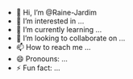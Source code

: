 - 👋 Hi, I’m @Raine-Jardim
- 👀 I’m interested in ...
- 🌱 I’m currently learning ...
- 💞️ I’m looking to collaborate on ...
- 📫 How to reach me ...
- 😄 Pronouns: ...
- ⚡ Fun fact: ...

<!---
Raine-Jardim/Raine-Jardim is a ✨ special ✨ repository because its `README.md` (this file) appears on your GitHub profile.
You can click the Preview link to take a look at your changes.
--->
